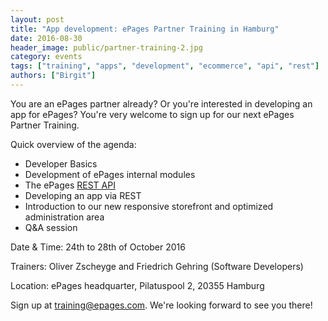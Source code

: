 ```yaml
---
layout: post
title: "App development: ePages Partner Training in Hamburg"
date: 2016-08-30
header_image: public/partner-training-2.jpg
category: events
tags: ["training", "apps", "development", "ecommerce", "api", "rest"]
authors: ["Birgit"]
---
```


You are an ePages partner already?
Or you're interested in developing an app for ePages?
You're very welcome to sign up for our next ePages Partner Training.

Quick overview of the agenda:

* Developer Basics
* Development of ePages internal modules
* The ePages [REST API](/apps)
* Developing an app via REST
* Introduction to our new responsive storefront and optimized administration area
* Q&A session

Date & Time: 24th to 28th of October 2016

Trainers: Oliver Zscheyge and Friedrich Gehring (Software Developers)

Location: ePages headquarter, Pilatuspool 2, 20355 Hamburg

Sign up at [training@epages.com](mailto:training@epages.com).
We're looking forward to see you there!
